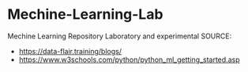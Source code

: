 # Mechine-Learning-Lab
Mechine Learning Repository Laboratory and experimental
SOURCE:
- https://data-flair.training/blogs/
- https://www.w3schools.com/python/python_ml_getting_started.asp
